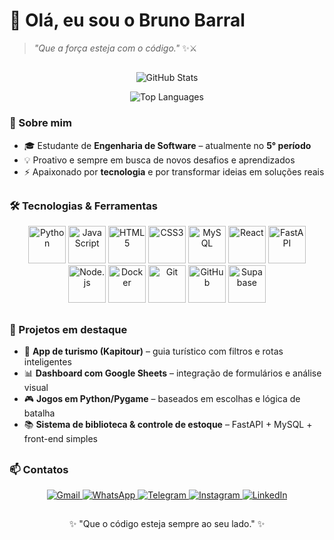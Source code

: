 # 👋 Olá, eu sou o Bruno Barral

> *"Que a força esteja com o código."* ✨⚔️  

##
<p align="center">
  <img src="https://github-readme-stats.vercel.app/api?username=Chromick&show_icons=true&theme=radical&hide_border=true&bg_color=000000&title_color=39FF14&icon_color=39FF14&text_color=FFFFFF" alt="GitHub Stats" />
</p>

<p align="center">
  <img src="https://github-readme-stats.vercel.app/api/top-langs/?username=Chromick&layout=compact&theme=radical&hide_border=true&bg_color=000000&title_color=39FF14&text_color=FFFFFF" alt="Top Languages" />
</p>

### 🚀 Sobre mim
- 🎓 Estudante de **Engenharia de Software** – atualmente no **5° período**  
- 💡 Proativo e sempre em busca de novos desafios e aprendizados  
- ⚡ Apaixonado por **tecnologia** e por transformar ideias em soluções reais  

##

### 🛠️ Tecnologias & Ferramentas
<p align="center">
  <!-- Linguagens -->
  <img src="https://cdn.jsdelivr.net/gh/devicons/devicon@latest/icons/python/python-original.svg" alt="Python" width="60" height="60"/>
  <img src="https://cdn.jsdelivr.net/gh/devicons/devicon@latest/icons/javascript/javascript-original.svg" alt="JavaScript" width="60" height="60"/>
  <img src="https://cdn.jsdelivr.net/gh/devicons/devicon@latest/icons/html5/html5-original.svg" alt="HTML5" width="60" height="60"/>
  <img src="https://cdn.jsdelivr.net/gh/devicons/devicon@latest/icons/css3/css3-original.svg" alt="CSS3" width="60" height="60"/>
  <img src="https://cdn.jsdelivr.net/gh/devicons/devicon@latest/icons/mysql/mysql-original.svg" alt="MySQL" width="60" height="60"/>
  
  <!-- Frameworks & Libs -->
  <img src="https://cdn.jsdelivr.net/gh/devicons/devicon@latest/icons/react/react-original.svg" alt="React" width="60" height="60"/>
  <img src="https://cdn.jsdelivr.net/gh/devicons/devicon@latest/icons/fastapi/fastapi-original.svg" alt="FastAPI" width="60" height="60"/>
  <img src="https://cdn.jsdelivr.net/gh/devicons/devicon@latest/icons/nodejs/nodejs-original.svg" alt="Node.js" width="60" height="60"/>
  
  <!-- Infra -->
  <img src="https://cdn.jsdelivr.net/gh/devicons/devicon@latest/icons/docker/docker-original.svg" alt="Docker" width="60" height="60"/>
  <img src="https://cdn.jsdelivr.net/gh/devicons/devicon@latest/icons/git/git-original.svg" alt="Git" width="60" height="60"/>
  <img src="https://cdn.jsdelivr.net/gh/devicons/devicon@latest/icons/github/github-original.svg" alt="GitHub" width="60" height="60"/>
  
  <!-- Cloud / DB -->
  <img src="https://cdn.jsdelivr.net/gh/devicons/devicon@latest/icons/supabase/supabase-original.svg" alt="Supabase" width="60" height="60"/>
</p>


##

### 📌 Projetos em destaque
- 📱 **App de turismo (Kapitour)** – guia turístico com filtros e rotas inteligentes  
- 📊 **Dashboard com Google Sheets** – integração de formulários e análise visual  
- 🎮 **Jogos em Python/Pygame** – baseados em escolhas e lógica de batalha  
- 📚 **Sistema de biblioteca & controle de estoque** – FastAPI + MySQL + front-end simples  

##

### 📫 Contatos

<p align="center">
  <!-- Gmail -->
  <a href="mailto:brunobarral15@gmail.com" target="_blank">
    <img src="https://img.shields.io/badge/Gmail-D14836?style=for-the-badge&logo=gmail&logoColor=white" alt="Gmail"/>
  </a>

  <!-- WhatsApp -->
  <a href="https://wa.me/5521999417667" target="_blank">
    <img src="https://img.shields.io/badge/WhatsApp-25D366?style=for-the-badge&logo=whatsapp&logoColor=white" alt="WhatsApp"/>
  </a>

  <!-- Telegram -->
  <a href="https://t.me/+5521999417667" target="_blank">
    <img src="https://img.shields.io/badge/Telegram-2CA5E0?style=for-the-badge&logo=telegram&logoColor=white" alt="Telegram"/>
  </a>

  <!-- Instagram -->
  <a href="https://instagram.com/barral_drmt" target="_blank">
    <img src="https://img.shields.io/badge/Instagram-E4405F?style=for-the-badge&logo=instagram&logoColor=white" alt="Instagram"/>
  </a>

  <!-- LinkedIn -->
  <a href="https://www.linkedin.com/in/bruno-barral/" target="_blank">
    <img src="https://img.shields.io/badge/LinkedIn-0077B5?style=for-the-badge&logo=linkedin&logoColor=white" alt="LinkedIn"/>
  </a>
</p>


##

<p align="center">✨ "Que o código esteja sempre ao seu lado." ✨</p>
